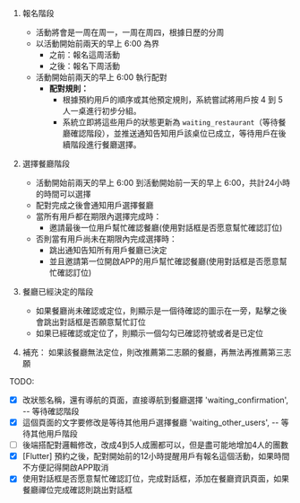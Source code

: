 1. 報名階段
    - 活動將會是一周在周一，一周在周四，根據日歷的分周
    - 以活動開始前兩天的早上 6:00 為界
        + 之前：報名這周活動
        + 之後：報名下周活動
    - 活動開始前兩天的早上 6:00 執行配對
        - **配對規則：**  
            - 根據預約用戶的順序或其他預定規則，系統嘗試將用戶按 4 到 5 人一桌進行初步分組。
            - 系統立即將這些用戶的狀態更新為 `waiting_restaurant`（等待餐廳確認階段），並推送通知告知用戶該桌位已成立，等待用戶在後續階段進行餐廳選擇。

2. 選擇餐廳階段
    - 活動開始前兩天的早上 6:00 到活動開始前一天的早上 6:00，共計24小時的時間可以選擇
    - 配對完成之後會通知用戶選擇餐廳
    - 當所有用戶都在期限內選擇完成時：
        - 邀請最後一位用戶幫忙確認餐廳(使用對話框是否愿意幫忙確認訂位)
    - 否則當有用戶尚未在期限內完成選擇時：
        - 跳出通知告知所有用戶餐廳已決定
        - 並且邀請第一位開啟APP的用戶幫忙確認餐廳(使用對話框是否愿意幫忙確認訂位)

3. 餐廳已經決定的階段
    - 如果餐廳尚未確認或定位，則顯示是一個待確認的圖示在一旁，點擊之後會跳出對話框是否願意幫忙訂位
    - 如果已經確認或定位了，則顯示一個勾勾已確認符號或者是已定位

4. 補充：
如果該餐廳無法定位，則改推薦第二志願的餐廳，再無法再推薦第三志願

TODO:
- [x] 改狀態名稱，還有導航的頁面，直接導航到餐廳選擇 'waiting_confirmation', -- 等待確認階段 
- [x] 這個頁面的文字要修改是等待其他用戶選擇餐廳 'waiting_other_users', -- 等待其他用戶階段
- [ ] 後端搭配對邏輯修改，改成4到5人成團都可以，但是盡可能地增加4人的團數
- [x] [Flutter] 預約之後，配對開始前的12小時提醒用戶有報名這個活動，如果時間不方便記得開啟APP取消
- [x] 使用對話框是否愿意幫忙確認訂位，完成對話框，添加在餐廳資訊頁面，如果餐廳禪位完成確認則跳出對話框